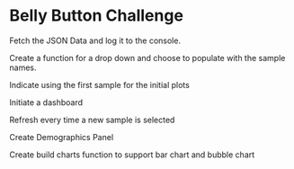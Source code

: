 # Belly Button Challenge

Fetch the JSON Data and log it to the console. 

Create a function for a drop down and choose to populate with the sample names. 

Indicate using the first sample for the initial plots 

Initiate a dashboard 

Refresh every time a new sample is selected

Create Demographics Panel 

Create build charts function to support bar chart and bubble chart


